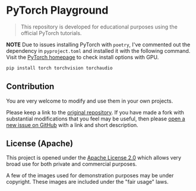 <!--
 Copyright 2022 Victor I. Afolabi

 Licensed under the Apache License, Version 2.0 (the "License");
 you may not use this file except in compliance with the License.
 You may obtain a copy of the License at

     http://www.apache.org/licenses/LICENSE-2.0

 Unless required by applicable law or agreed to in writing, software
 distributed under the License is distributed on an "AS IS" BASIS,
 WITHOUT WARRANTIES OR CONDITIONS OF ANY KIND, either express or implied.
 See the License for the specific language governing permissions and
 limitations under the License.
-->
# PyTorch Playground

> This repository is developed for educational purposes using the official
PyTorch tutorials.

**NOTE** Due to issues installing PyTorch with `poetry`, I've commented out the
dependency in `pyproject.toml` and installed it with the following command.
Visit the [PyTorch homepage][pytorch] to check install options with GPU.

```sh
pip install torch torchvision torchaudio
```

[pytorch]: https://pytorch.org

## Contribution

You are very welcome to modify and use them in your own projects.

Please keep a link to the [original repository]. If you have made a fork with
substantial modifications that you feel may be useful, then please [open a new
issue on GitHub][issues] with a link and short description.

## License (Apache)

This project is opened under the [Apache License 2.0][license] which allows very
broad use for both private and commercial purposes.

A few of the images used for demonstration purposes may be under copyright.
These images are included under the "fair usage" laws.

[original repository]: https://github.com/victor-iyi/torch-playground
[issues]: https://github.com/victor-iyi/torch-playground/issues
[license]: ./LICENSE
